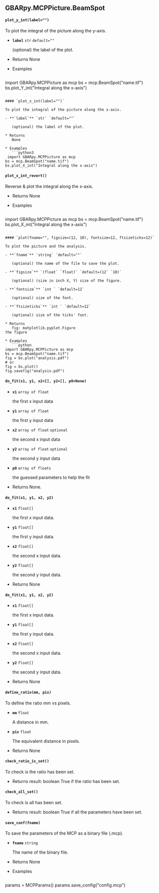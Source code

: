 ## GBARpy.MCPPicture.BeamSpot

#### `plot_y_int(label="")`

To plot the integral of the picture along the y-axis.

- **`label`** `str` `default=""`

   (optional) the label of the plot.

* Returns
   None

* Examples
   ```python3
 import GBARpy.MCPPicture as mcp
bs = mcp.BeamSpot("name.tif")
bs.plot_Y_int("Integral along the x-axis")
```

#### `plot_x_int(label="")`

To plot the integral of the picture along the x-axis.

- **`label`** `str` `default=""`

   (optional) the label of the plot.

* Returns
   None

* Examples
   ```python3
 import GBARpy.MCPPicture as mcp
bs = mcp.BeamSpot("name.tif")
bs.plot_X_int("Integral along the x-axis")
```

#### `plot_x_int_revert()`

Reverse & plot the integral along the x-axis.

* Returns
   None

* Examples
   ```python
import GBARpy.MCPPicture as mcp
bs = mcp.BeamSpot("name.tif")
bs.plot_X_int("Integral along the x-axis")
```

#### `plot(fname="", figsize=(12, 10), fontsize=12, ftsizeticks=12)`

To plot the picture and the analysis.

- **`fname`** `string` `default=""`

   (optional) the name of the file to save the plot.

- **`figsize`** `(float` `float)` `default=(12` `10)`

   (optional) (size in inch X, Y) size of the figure.

- **`fontsize`** `int ` `default=12`

   (optional) size of the font.

- **`ftsizeticks`** `int ` `default=12`

   (optional) size of the ticks' font.

* Returns
   fig: matplotlib.pyplot.Figure
the figure

* Examples
   ```python
import GBARpy.MCPPicture as mcp
bs = mcp.BeamSpot("name.tif")
fig = bs.plot("analysis.pdf")
# or
fig = bs.plot()
fig.savefig("analysis.pdf")
```

#### `do_fit(x1, y1, x2=[], y2=[], p0=None)`


- **`x1`** `array of float`

   the first x input data
- **`y1`** `array of float`

   the first y input data
- **`x2`** `array of float` `optional`

   the second x input data
- **`y2`** `array of float` `optional`

   the second y input data
- **`p0`** `array of floats`

   the guessed parameters to help the fit

* Returns
   None.

#### `do_fit(x1, y1, x2, y2)`


- **`x1`** `float[]`

   the first x input data.

- **`y1`** `float[]`

   the first y input data.

- **`x2`** `float[]`

   the second x input data.

- **`y2`** `float[]`

   the second y input data.

* Returns
   None

#### `do_fit(x1, y1, x2, y2)`


- **`x1`** `float[]`

   the first x input data.

- **`y1`** `float[]`

   the first y input data.

- **`x2`** `float[]`

   the second x input data.

- **`y2`** `float[]`

   the second y input data.

* Returns
   None


#### `define_ratio(mm, pix)`

To define the ratio mm vs pixels.

- **`mm`** `float`

   A distance in mm.

- **`pix`** `float`

   The equivalent distance in pixels.

* Returns
   None

#### `check_ratio_is_set()`

To check is the ratio has been set.

* Returns
   result: boolean
True if the ratio has been set.

#### `check_all_set()`

To check is all has been set.

* Returns
   result: boolean
True if all the parameters have been set.

#### `save_conf(fname)`

To save the parameters of the MCP as a binary file (.mcp).

- **`fname`** `string`

   The name of the binary file.

* Returns
   None

* Examples
   ```python
params = MCPParams()
params.save_config("config.mcp")
```


